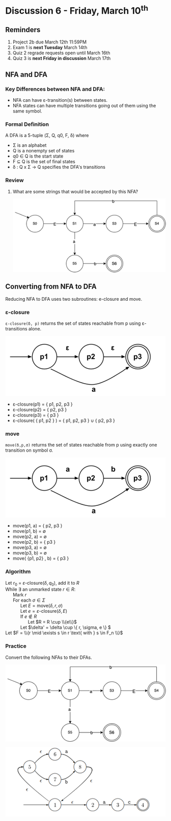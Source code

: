 # Discussion 6 - Friday, March 10<sup>th</sup>

## Reminders
1. Project 2b due March 12th 11:59PM
2. Exam 1 is **next Tuesday** March 14th
3. Quiz 2 regrade requests open until March 16th
3. Quiz 3 is **next Friday in discussion** March 17th


## NFA and DFA
### Key Differences between NFA and DFA:
- NFA can have ε-transition(s) between states.
- NFA states can have multiple transitions going out of them using the same symbol.

### Formal Definition
A DFA is a 5-tuple (Σ, Q, q0, F, δ) where
- Σ is an alphabet
- Q is a nonempty set of states
- q0 ∈ Q is the start state
- F ⊆ Q is the set of final states
- δ : Q x Σ → Q specifies the DFA's transitions

### Review

1. What are some strings that would be accepted by this NFA?

    <img src="nfa-accept.png">

## Converting from NFA to DFA
    
Reducing NFA to DFA uses two subroutines: e-closure and move.
    
### ε-closure
`ε-closure(δ, p)` returns the set of states reachable from p using ε-transitions alone.

<img src="nfa-e-closure.png">

- ε-closure(p1) = { p1, p2, p3 }
- ε-closure(p2) = { p2, p3 }
- ε-closure(p3) = { p3 }
- ε-closure( { p1, p2 } ) = { p1, p2, p3 } ∪ { p2, p3 }

### move
`move(δ,p,σ)` returns the set of states reachable from p using exactly one transition on symbol σ.

<img src="nfa-move.png">

- move(p1, a) = { p2, p3 }
- move(p1, b) = ∅
- move(p2, a) = ∅
- move(p2, b) = { p3 }
- move(p3, a) = ∅
- move(p3, b) = ∅
- move( {p1, p2} , b) = { p3 }

### Algorithm
Let $r_0$ = $\varepsilon\text{-closure}(\delta, q_0)$, add it to $R$\
While $\exists$ an unmarked state $r \in R$:\
&nbsp;&nbsp;&nbsp;&nbsp;&nbsp;&nbsp;Mark $r$\
&nbsp;&nbsp;&nbsp;&nbsp;&nbsp;&nbsp;For each $\sigma \in \Sigma$\
&nbsp;&nbsp;&nbsp;&nbsp;&nbsp;&nbsp;&nbsp;&nbsp;&nbsp;&nbsp;&nbsp;&nbsp;Let $E = \text{move}(\delta, r, \sigma)$\
&nbsp;&nbsp;&nbsp;&nbsp;&nbsp;&nbsp;&nbsp;&nbsp;&nbsp;&nbsp;&nbsp;&nbsp;Let $e = \varepsilon\text{-closure}(\delta, E)$\
&nbsp;&nbsp;&nbsp;&nbsp;&nbsp;&nbsp;&nbsp;&nbsp;&nbsp;&nbsp;&nbsp;&nbsp;If $e \notin R$\
&nbsp;&nbsp;&nbsp;&nbsp;&nbsp;&nbsp;&nbsp;&nbsp;&nbsp;&nbsp;&nbsp;&nbsp;&nbsp;&nbsp;&nbsp;&nbsp;&nbsp;&nbsp;Let $R = R \cup \\{e\\}$\
&nbsp;&nbsp;&nbsp;&nbsp;&nbsp;&nbsp;&nbsp;&nbsp;&nbsp;&nbsp;&nbsp;&nbsp;Let $\delta' = \delta \cup \\{ r, \sigma, e \\} $\
Let $F = \\{r \mid \exists s \in r \text{ with } s \in F_n \\}$

### Practice
Convert the following NFAs to their DFAs.

![nfa](nfa-accept.png)

![nfa](nfa2.png)

